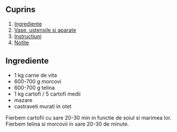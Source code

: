 


## Cuprins

1. [Ingrediente](#ingrediente)
2. [Vase, ustensile si aparate](#vase-ustensile-aparate)
3. [Instructiuni](#instructiuni)
4. [Notite](#notite)

<a id="ingrediente"></a>

## Ingrediente

- 1 kg carne de vita
- 600-700 g morcovi
- 600-700 g telina
- 1 kg cartofi / 5 cartofi medii
- mazare
- castraveti murati in otet

Fierbem cartofii cu sare 20-30 min in functie de soiul si marimea lor.
Fierbem telina si morcovii in sare 20-30 de minute.


